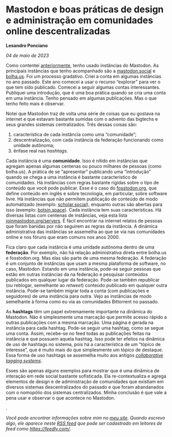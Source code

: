 # Mastodon e boas práticas de design e administração em comunidades online descentralizadas

**Lesandro Ponciano**

_04 de maio de 2023_

Como contentei [anteriormente](https://lesandrop.github.io/site/opinion/twittereacontradicao.html), tenho usado instâncias do Mastodon. As principais instâncias que tenho acompanhado são a [mastodon.social](mastodon.social) e [bolha.us](bolha.us). Foi um processo gradativo. Criei a conta em algumas instâncias no ano passado. Este ano comecei a usar o recurso “explorar” para ver o que tem sido publicado. Comecei a seguir algumas contas interessantes. Publiquei uma introdução, que é uma boa prática quando se cria uma conta em uma instância. Tenho pensado em algumas publicações. Mas o que tenho feito mais é observar.

Notei que Mastodon traz de volta uma série de coisas que eu gostava na internet e que estavam bastante sumidas com o advento das bigtechs e seus grandes sistemas centralizados. Três dessas coisas são:
1. característica de cada instância como uma “comunidade”;
2. descentralização, com cada instância da federação funcionando como unidade autônoma;
3. ênfase real nas _hashtags_.

Cada instância é uma **comunidade**. Isso é nítido em instâncias que agregam apenas algumas centenas ou pouco milhares de pessoas (como bolha.us). A prática de se “apresentar” publicando uma “introdução” quando se chega a uma instância é bastante característico de comunidades. Há instâncias com regras bastante rígidas sobre o tipo de conteúdo que você pode publicar. Esse é o caso do [fosstodon.org](fosstodon.org), que define conteúdo em inglês e sobre tecnologia, em particular, sobre software livre. Há instâncias que não permitem publicação de conteúdo de modo automatizado (exemplo: [scholar.social](scholar.social)), enquanto outras são abertas para isso (exemplo: [botsin.space](botsin.space)). Cada instância tem suas características. Há diversas listas com centenas de instâncias, veja esta lista [joinmastodon.org/servers](https://joinmastodon.org/servers). É fácil encontrar na internet relatos de pessoas que foram banidas por não seguirem as regras da instância. A dinâmica administrativa das instâncias se assemelha ao que se via nas comunidades online e nos fóruns que eram comuns nos anos 2000.

Fica claro que cada instância é uma unidade autônoma dentro de uma **federação**. Por exemplo, não há relação administrativa direta entre bolha.us e fosstodon.org. Mas elas são parte de uma mesma federação. A federação é um conjunto de instâncias que usam a mesma plataforma de software, no caso, Mastodon. Estando em uma instância, pode-se seguir pessoas que estão em outras instâncias da na federação e pesquisar conteúdos publicados em qualquer lugar da federação. Pode-se também republicar (ou reblogar, semelhante ao _retweet_) conteúdo publicado em qualquer outra instância. Pode-se também migrar toda a conta (com publicações e seguidores) de uma instância para outra. Vejo as instâncias de modo semelhante à forma como eu via as comunidades Bittorrent no passado.

As **hashtags** têm um papel extremamente importante na dinâmica do Mastodon. Não é simplesmente uma marcação que permite acesso rápido a outras publicações com a mesma marcação. Uma página é gerada na instância para cada hashtag. Pode-se seguir uma hashtag, como se segue uma conta. Assim, recebe-se no feed todas as publicações feitas na instância e que possuem aquela hashtag. Isso pode ter efeitos na dinâmica de uso de hashtags no sistema, pois há a característica de um “tópico de interesse”, que é muito mais do que simplesmente um tópico de destaque. Essa forma de uso hashtags se assemelha muito aos antigos [_collaborative tagging systems_](https://arxiv.org/abs/cs/0508082).

Esses são apenas alguns exemplos para mostrar que é uma dinâmica de interação em rede social bastante sofisticada. Ela re-contextualiza e agrega elementos de design e de administração de comunidades que existiam em diversos sistemas descentralizados do passado e que foram abandanados com o nomopólio dos sistemas centralizados. Minha conclusão é que vale a pena usar e observar o que acontece no Mastodon.

.

_Você pode encontrar informações sobre mim no [meu site](https://lesandrop.github.io/). Quando escrevo algo, ele aparece neste [RSS feed](https://github.com/lesandrop/site/blob/master/feed.xml) que pode ser cadastrado em leitores de feed como https://feedly.com/_.


